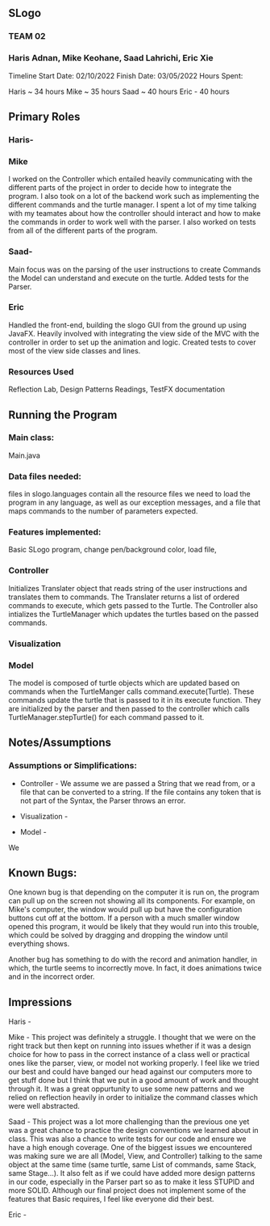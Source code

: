 ## SLogo
### TEAM 02
### Haris Adnan, Mike Keohane, Saad Lahrichi, Eric Xie

Timeline
Start Date: 02/10/2022
Finish Date: 03/05/2022
Hours Spent:

Haris ~ 34 hours
Mike ~ 35 hours
Saad ~ 40 hours
Eric - 40 hours

## Primary Roles


### Haris-





### Mike

I worked on the Controller which entailed heavily communicating with the different parts of the project in order to decide how to integrate the program. I also took on a lot of the backend work such as implementing the different commands and the turtle manager. I spent a lot of my time talking with my teamates about how the controller should interact and how to make the commands in order to work well with the parser. I also worked on tests from all of the different parts of the program.


### Saad-

Main focus was on the parsing of the user instructions to create Commands the Model can understand and execute on the turtle.
Added tests for the Parser.


### Eric

Handled the front-end, building the slogo GUI from the ground up using JavaFX. Heavily involved with integrating the view side of the MVC with the controller in order to set up the animation and logic. Created tests to cover most of the view side classes and lines.




### Resources Used
Reflection Lab, Design Patterns Readings, TestFX documentation



## Running the Program
### Main class:
Main.java

### Data files needed:
files in slogo.languages contain all the resource files we need to load the program in any language, as well as our exception messages, and a file that maps commands to the number of parameters expected.

### Features implemented:
Basic SLogo program, change pen/background color, load file,


### Controller

Initializes Translater object that reads string of the user instructions and translates them to commands. The Translater returns a list of ordered commands to execute, which gets passed to the Turtle. The Controller also intializes the TurtleManager which updates the turtles based on the passed commands.



### Visualization




### Model

The model is composed of turtle objects which are updated based on commands when the TurtleManger calls command.execute(Turtle). These commands update the turtle that is passed to it in its execute function. They are initialized by the parser and then passed to the controller which calls TurtleManager.stepTurtle() for each command passed to it.





## Notes/Assumptions
### Assumptions or Simplifications:


* Controller -
  We assume we are passed a String that we read from, or a file that can be converted to a string. If the file contains any token that is not part of the Syntax, the Parser throws an error.


* Visualization -




* Model -

We



## Known Bugs:

One known bug is that depending on the computer it is run on, the program can pull up on the screen not showing all its components. For example, on Mike's computer, the window would pull up but have the configuration buttons cut off at the bottom. If a person with a much smaller window opened this program, it would be likely that they would run into this trouble, which could be solved by dragging and dropping the window until everything shows.

Another bug has something to do with the record and animation handler, in which, the turtle seems to incorrectly move. In fact, it does animations twice and in the incorrect order.




## Impressions

Haris -

Mike - This project was definitely a struggle. I thought that we were on the right track but then kept on running into issues whether if it was a design choice for how to pass in the correct instance of a class well or practical ones like the parser, view, or model not working properly. I feel like we tried our best and could have banged our head against our computers more to get stuff done but I think that we put in a good amount of work and thought through it. It was a great oppurtunity to use some new patterns and we relied on reflection heavily in order to initialize the command classes which were well abstracted.

Saad - This project was a lot more challenging than the previous one yet was a great chance to practice the design conventions we learned about in class. This was also a chance to write tests for our code and ensure we have a high enough coverage. One of the biggest issues we encountered was making sure we are all (Model, View, and Controller) talking to the same object at the same time (same turtle, same List of commands, same Stack, same Stage...). It also felt as if we could have added more design patterns in our code, especially in the Parser part so as to make it less STUPID and more SOLID. Although our final project does not implement some of the features that Basic requires, I feel like everyone did their best.


Eric - 